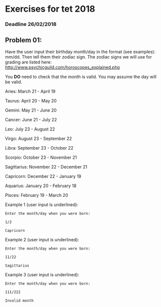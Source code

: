 # Exercises for tet 2018
### Deadline 26/02/2018

## Problem 01: 
Have the user input their birthday month/day in the format (see examples): mm/dd. Then tell them their zodiac sign. The zodiac signs we will use for grading are listed here: 
http://www.psychicguild.com/horoscopes_explained.php

You **DO** need to check that the month is valid. You may assume the day will be valid.

Aries: March 21 - April 19

Taurus: April 20 - May 20

Gemini: May 21 - June 20

Cancer: June 21 - July 22

Leo: July 23 - August 22

Virgo: August 23 - September 22

Libra: September 23 - October 22

Scorpio: October 23 - November 21

Sagittarius: November 22 - December 21

Capricorn: December 22 - January 19

Aquarius: January 20 - February 18

Pisces: February 19 - March 20

Example 1 (user input is underlined):
```
Enter the month/day when you were born:

1/2

Capricorn
```
Example 2 (user input is underlined):

```
Enter the month/day when you were born:

11/22

Sagittarius
```

Example 3 (user input is underlined):
```
Enter the month/day when you were born:

111/222

Invalid month
```
